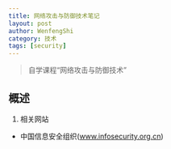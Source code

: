 ```yaml
---
title: 网络攻击与防御技术笔记
layout: post
author: WenfengShi
category: 技术
tags: [security]
---
```


> 自学课程“网络攻击与防御技术”

## 概述
1. 相关网站
- 中国信息安全组织(www.infosecurity.org.cn)

